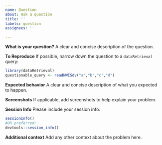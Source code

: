 ```yaml
---
name: Question
about: Ask a question
title: ''
labels: question
assignees: ''

---
```


**What is your question?**
A clear and concise description of the question.

**To Reproduce**
If possible, narrow down the question to a `dataRetrieval` query:

```r
library(dataRetrieval)
questionable_query <- readNWISdv("a","b","c","d")
```

**Expected behavior**
A clear and concise description of what you expected to happen.

**Screenshots**
If applicable, add screenshots to help explain your problem.

**Session Info**
Please include your session info:
```r
sessionInfo()
#OR preferred:
devtools::session_info()
```

**Additional context**
Add any other context about the problem here.
